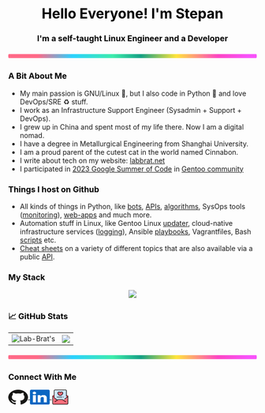 <h1 style="color:black;" align="center"> Hello Everyone! I'm Stepan</h1>
<h3 style="color:black;" align="center"> I'm a self-taught Linux Engineer and a Developer </h3>

<p><a href="https://labbrat.net/blog/rainbow/"><img src="/images/lineBar.png" width="100%" height="8px"/></a></p>


<h3 style="color:black;"> A Bit About Me </h3>

* My main passion is GNU/Linux 🐧, but I also code in Python 🐍 and love DevOps/SRE ♻ stuff.
* I work as an Infrastructure Support Engineer (Sysadmin + Support + DevOps).
* I grew up in China and spent most of my life there. Now I am a digital nomad.
* I have a degree in Metallurgical Engineering from Shanghai University.
* I am a proud parent of the cutest cat in the world named Cinnabon.
* I write about tech on my website: [labbrat.net](https://labbrat.net)
* I participated in [2023 Google Summer of Code](https://summerofcode.withgoogle.com/programs/2023/projects/GeVkDHOA) in [Gentoo community](https://blogs.gentoo.org/gsoc/2023/08/27/final-report-automated-gentoo-system-updater/)


<h3 style="color:black;"> Things I host on Github </h3>

* All kinds of things in Python, like [bots](https://github.com/Lab-Brat/pebbles_bot), [APIs](https://github.com/Lab-Brat/shell_notes), [algorithms](https://github.com/Lab-Brat/tsp), SysOps tools ([monitoring](https://github.com/Lab-Brat/pyLookout)), [web-apps](https://github.com/Lab-Brat/flask_masque) and much more.
* Automation stuff in Linux, like Gentoo Linux [updater](https://github.com/Lab-Brat/gentoo_update), cloud-native infrastructure services ([logging](https://github.com/Lab-Brat/rsyslog_server)), Ansible [playbooks](https://github.com/Lab-Brat/ansible), Vagrantfiles, Bash [scripts](https://github.com/Lab-Brat/linux_scripts) etc.
* [Cheat sheets](https://github.com/Lab-Brat/cheatsheets) on a variety of different topics that are also available via a public [API](https://github.com/Lab-Brat/shell_notes).


<h3 style="color:black;"> My Stack </h3>

<p align="center">
  <a href="https://skillicons.dev">
    <img src="https://skillicons.dev/icons?i=linux,py,bash,git,cloudflare,nginx,flutter,js,html,css,postgres,terraform,ansible,jenkins,githubactions,gitlab,kubernetes,docker,gcp,aws,prometheus,grafana&perline=11" />
  </a>
</p>


<h3 style="color:black;"> &#x1f4c8; GitHub Stats </h3>

<table align="center">
  <tr>
    <td>
      <a ><img align="center" src="https://github-readme-stats.vercel.app/api?username=Lab-Brat&show_icons=true&include_all_commits=true&show_icons=true&theme=swift&hide_border=true" alt=Lab-Brat's github stats" height="200" /></a>
    </td>
    <td>
      <a><img align="center" src="https://github-readme-stats.vercel.app/api/top-langs/?username=Lab-Brat&layout=compact&langs_count=8&count_private=true&theme=swift&hide_border=true" height="200"/></a>
    </td>
  </tr>
</table>

<p><a href="https://labbrat.net/blog/rainbow/"><img src="/images/lineBar.png" width="100%" height="8px"/></a></p>


<h3 style="color:black;"> Connect With Me </h3>

<p align="left">
  <a href="https://www.github.com/Lab-Brat" target="_blank">
    <img align="center" src="https://github.com/Lab-Brat/Lab-Brat/blob/main/icons/GitHub.svg" alt="github" height="30" width="40" />
  </a>
  <a href="https://www.linkedin.com/in/stepan-kulikov-v/" target="_blank">
    <img align="center" src="https://github.com/Lab-Brat/Lab-Brat/blob/main/icons/LinkedIn.svg" alt="linkedin" height="30" width="40" />
  </a>
  <a href="mailto:labbrat_social@pm.me" target="_blank">
    <img align="center" src="https://github.com/Lab-Brat/Lab-Brat/blob/main/icons/MailHeart.png" alt="mail" height="30" width="35" />
  </a>
</p>
<br>
